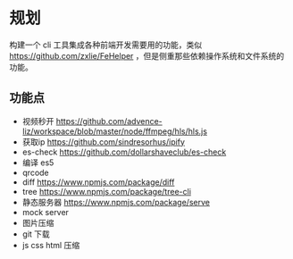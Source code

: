 # 规划

构建一个 cli 工具集成各种前端开发需要用的功能，类似 https://github.com/zxlie/FeHelper ，但是侧重那些依赖操作系统和文件系统的功能。

## 功能点

- 视频秒开  https://github.com/advence-liz/workspace/blob/master/node/ffmpeg/hls/hls.js
- 获取ip https://github.com/sindresorhus/ipify
- es-check https://github.com/dollarshaveclub/es-check
- 编译 es5
- qrcode
- diff  https://www.npmjs.com/package/diff
- tree https://www.npmjs.com/package/tree-cli
- 静态服务器 https://www.npmjs.com/package/serve
- mock server
- 图片压缩
- git 下载
- js css html 压缩
